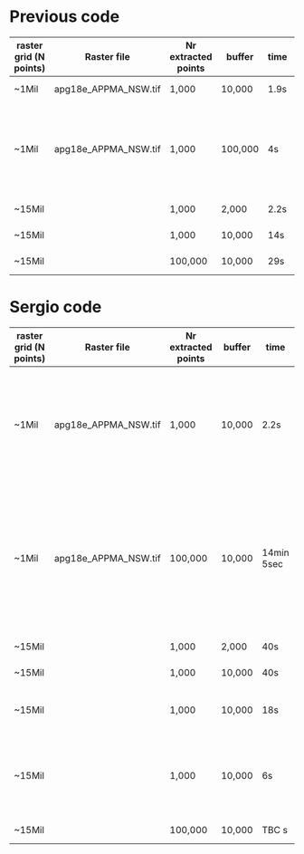 
# Previous code
| raster grid (N points) | Raster file | Nr extracted points | buffer | time | peak memory | Notes |
| - | - | - | - | - | - | - |
| ~1Mil | apg18e_APPMA_NSW.tif | 1,000 | 10,000 | 1.9s | 300 MB | dask delayed |
| ~1Mil | apg18e_APPMA_NSW.tif | 1,000 | 100,000 | 4s | 485 MB | dask delayed, seems too fast, are we sure about this? |
| ~15Mil | | 1,000 | 2,000 | 2.2s | 660 MB | dask delayed |
| ~15Mil | | 1,000 | 10,000 | 14s | 660 MB | dask delayed |
| ~15Mil | | 100,000 | 10,000 | 29s | 850 MB | dask delayed |

# Sergio code
| raster grid (N points) | Raster file | Nr extracted points | buffer | time | peak memory | Notes |
| - | - | - | - | - | - | - |
| ~1Mil | apg18e_APPMA_NSW.tif | 1,000 | 10,000 | 2.2s | 219 MB | dask dataframe multiprocess scheduler, improved extraction function, without mem profiler (1.7 sec)|
| ~1Mil | apg18e_APPMA_NSW.tif | 100,000 | 10,000 | 14min 5sec | 2600 MB | dask dataframe multiprocess scheduler, improved extraction function, (without mem profiler 5min 54 sec, 1min 4 sec to read csv)|
| ~15Mil | | 1,000 | 2,000 | 40s | 390 MB | no dask dataframe |
| ~15Mil | | 1,000 | 10,000 | 40s | 390 MB | no dask dataframe |
| ~15Mil | | 1,000 | 10,000 | 18s | 390 MB | dask dataframe multiprocess scheduler |
| ~15Mil | | 1,000 | 10,000 | 6s | 390 MB | dask dataframe multiprocess scheduler, improved extraction function |
| ~15Mil | | 100,000 | 10,000 | TBC s | TBC MB | no dask dataframe |